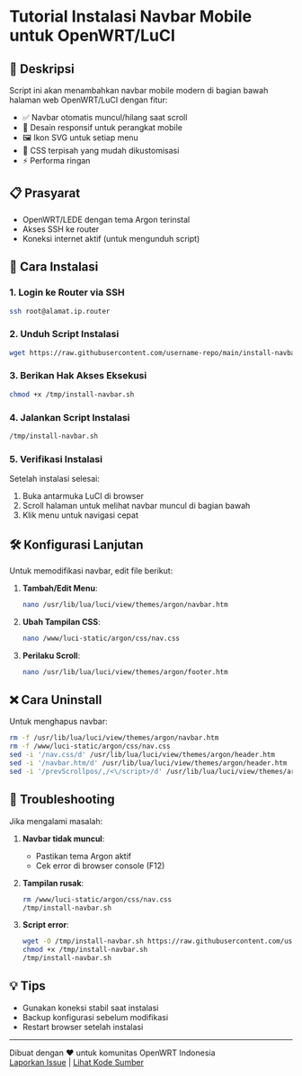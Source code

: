 # Tutorial Instalasi Navbar Mobile untuk OpenWRT/LuCI

## 📱 Deskripsi
Script ini akan menambahkan navbar mobile modern di bagian bawah halaman web OpenWRT/LuCI dengan fitur:
- ✅ Navbar otomatis muncul/hilang saat scroll
- 📱 Desain responsif untuk perangkat mobile
- 🖼️ Ikon SVG untuk setiap menu
- 🎨 CSS terpisah yang mudah dikustomisasi
- ⚡ Performa ringan

## 📋 Prasyarat
- OpenWRT/LEDE dengan tema Argon terinstal
- Akses SSH ke router
- Koneksi internet aktif (untuk mengunduh script)

## 🚀 Cara Instalasi

### 1. Login ke Router via SSH
```bash
ssh root@alamat.ip.router
```

### 2. Unduh Script Instalasi
```bash
wget https://raw.githubusercontent.com/username-repo/main/install-navbar.sh -O /tmp/install-navbar.sh
```

### 3. Berikan Hak Akses Eksekusi
```bash
chmod +x /tmp/install-navbar.sh
```

### 4. Jalankan Script Instalasi
```bash
/tmp/install-navbar.sh
```

### 5. Verifikasi Instalasi
Setelah instalasi selesai:
1. Buka antarmuka LuCI di browser
2. Scroll halaman untuk melihat navbar muncul di bagian bawah
3. Klik menu untuk navigasi cepat

## 🛠️ Konfigurasi Lanjutan
Untuk memodifikasi navbar, edit file berikut:

1. **Tambah/Edit Menu**:
   ```bash
   nano /usr/lib/lua/luci/view/themes/argon/navbar.htm
   ```

2. **Ubah Tampilan CSS**:
   ```bash
   nano /www/luci-static/argon/css/nav.css
   ```

3. **Perilaku Scroll**:
   ```bash
   nano /usr/lib/lua/luci/view/themes/argon/footer.htm
   ```

## ❌ Cara Uninstall
Untuk menghapus navbar:
```bash
rm -f /usr/lib/lua/luci/view/themes/argon/navbar.htm
rm -f /www/luci-static/argon/css/nav.css
sed -i '/nav.css/d' /usr/lib/lua/luci/view/themes/argon/header.htm
sed -i '/navbar.htm/d' /usr/lib/lua/luci/view/themes/argon/header.htm
sed -i '/prevScrollpos/,/<\/script>/d' /usr/lib/lua/luci/view/themes/argon/footer.htm
```

## 🐛 Troubleshooting
Jika mengalami masalah:
1. **Navbar tidak muncul**:
   - Pastikan tema Argon aktif
   - Cek error di browser console (F12)

2. **Tampilan rusak**:
   ```bash
   rm /www/luci-static/argon/css/nav.css
   /tmp/install-navbar.sh
   ```

3. **Script error**:
   ```bash
   wget -O /tmp/install-navbar.sh https://raw.githubusercontent.com/username-repo/main/install-navbar.sh
   chmod +x /tmp/install-navbar.sh
   /tmp/install-navbar.sh
   ```

## 💡 Tips
- Gunakan koneksi stabil saat instalasi
- Backup konfigurasi sebelum modifikasi
- Restart browser setelah instalasi

---

Dibuat dengan ❤️ untuk komunitas OpenWRT Indonesia  
[Laporkan Issue](https://github.com/username-repo/issues) | [Lihat Kode Sumber](https://github.com/username-repo)
